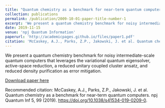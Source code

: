 ```yaml
---
title: "Quantum chemistry as a benchmark for near-term quantum computers"
collection: publications
permalink: /publication/2009-10-01-paper-title-number-1
excerpt: 'We present a quantum chemistry benchmark for noisy intermediate-scale quantum computers that leverages the variational quantum eigensolver, active-space reduction, a reduced unitary coupled cluster ansatz, and reduced density purification as error mitigation.'
date: 2019-11-15
venue: 'npj Quantum Information'
paperurl: 'http://academicpages.github.io/files/paper1.pdf'
citation: 'McCaskey, A.J., Parks, Z.P., Jakowski, J. et al. Quantum chemistry as a benchmark for near-term quantum computers. npj Quantum Inf 5, 99 (2019). https://doi.org/10.1038/s41534-019-0209-0'
---
```

We present a quantum chemistry benchmark for noisy intermediate-scale quantum computers that leverages the variational quantum eigensolver, active-space reduction, a reduced unitary coupled cluster ansatz, and reduced density purification as error mitigation.

[Download paper here](http://academicpages.github.io/files/paper1.pdf)

Recommended citation: McCaskey, A.J., Parks, Z.P., Jakowski, J. et al. Quantum chemistry as a benchmark for near-term quantum computers. npj Quantum Inf 5, 99 (2019). https://doi.org/10.1038/s41534-019-0209-0.